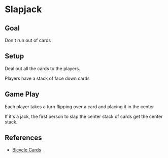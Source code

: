 # Slapjack

## Goal

Don't run out of cards

## Setup

Deal out all the cards to the players. 

Players have a stack of face down cards

## Game Play

Each player takes a turn flipping over a card and placing it in the center

If it's a jack, the first person to slap the center stack of cards get the center stack.


## References

* [Bicycle Cards](https://bicyclecards.com/article/top-three-classic-family-card-games/)
